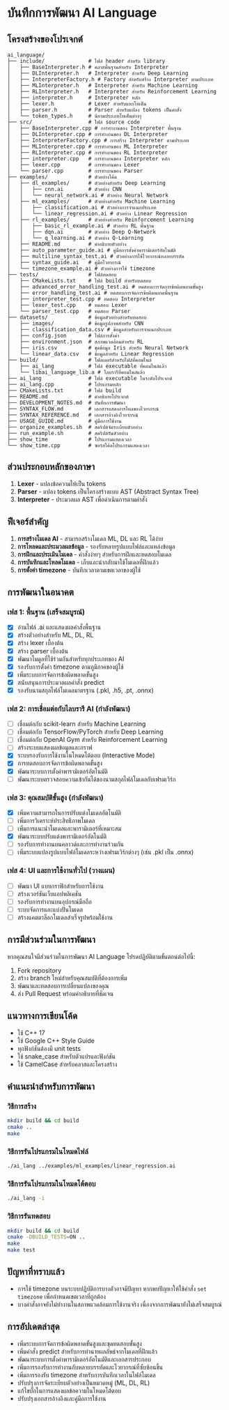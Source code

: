 
# บันทึกการพัฒนา AI Language

## โครงสร้างของโปรเจกต์

```
ai_language/
├── include/              # ไฟล์ header สำหรับ library
│   ├── BaseInterpreter.h # คลาสพื้นฐานสำหรับ Interpreter
│   ├── DLInterpreter.h   # Interpreter สำหรับ Deep Learning
│   ├── InterpreterFactory.h # Factory สำหรับสร้าง Interpreter ตามประเภท
│   ├── MLInterpreter.h   # Interpreter สำหรับ Machine Learning
│   ├── RLInterpreter.h   # Interpreter สำหรับ Reinforcement Learning
│   ├── interpreter.h     # Interpreter หลัก
│   ├── lexer.h           # Lexer สำหรับแยกโทเค็น
│   ├── parser.h          # Parser สำหรับแปลง tokens เป็นคำสั่ง
│   └── token_types.h     # นิยามประเภทโทเค็นต่างๆ
├── src/                  # ไฟล์ source code
│   ├── BaseInterpreter.cpp # การทำงานของ Interpreter พื้นฐาน
│   ├── DLInterpreter.cpp # การทำงานของ DL Interpreter
│   ├── InterpreterFactory.cpp # การสร้าง Interpreter ตามประเภท
│   ├── MLInterpreter.cpp # การทำงานของ ML Interpreter
│   ├── RLInterpreter.cpp # การทำงานของ RL Interpreter
│   ├── interpreter.cpp   # การทำงานของ Interpreter หลัก
│   ├── lexer.cpp         # การทำงานของ Lexer
│   └── parser.cpp        # การทำงานของ Parser
├── examples/             # ตัวอย่างโค้ด
│   ├── dl_examples/      # ตัวอย่างสำหรับ Deep Learning
│   │   ├── cnn.ai        # ตัวอย่าง CNN
│   │   └── neural_network.ai # ตัวอย่าง Neural Network
│   ├── ml_examples/      # ตัวอย่างสำหรับ Machine Learning
│   │   ├── classification.ai # ตัวอย่างการจำแนกประเภท
│   │   └── linear_regression.ai # ตัวอย่าง Linear Regression
│   ├── rl_examples/      # ตัวอย่างสำหรับ Reinforcement Learning
│   │   ├── basic_rl_example.ai # ตัวอย่าง RL พื้นฐาน
│   │   ├── dqn.ai        # ตัวอย่าง Deep Q-Network
│   │   └── q_learning.ai # ตัวอย่าง Q-Learning
│   ├── README.md         # คำอธิบายตัวอย่าง
│   ├── auto_parameter_guide.ai # คู่มือการตั้งค่าพารามิเตอร์อัตโนมัติ
│   ├── multiline_syntax_test.ai # ตัวอย่างการใช้ไวยากรณ์หลายบรรทัด
│   ├── syntax_guide.ai   # คู่มือไวยากรณ์
│   └── timezone_example.ai # ตัวอย่างการใช้ timezone
├── tests/                # ไฟล์ทดสอบ
│   ├── CMakeLists.txt    # ไฟล์ build สำหรับทดสอบ
│   ├── advanced_error_handling_test.ai # ทดสอบการจัดการข้อผิดพลาดขั้นสูง
│   ├── error_handling_test.ai # ทดสอบการจัดการข้อผิดพลาดพื้นฐาน
│   ├── interpreter_test.cpp # ทดสอบ Interpreter
│   ├── lexer_test.cpp    # ทดสอบ Lexer
│   └── parser_test.cpp   # ทดสอบ Parser
├── datasets/             # ข้อมูลตัวอย่างสำหรับทดสอบ
│   ├── images/           # ข้อมูลรูปภาพสำหรับ CNN
│   ├── classification_data.csv # ข้อมูลสำหรับการจำแนกประเภท
│   ├── config.json       # ไฟล์การตั้งค่า
│   ├── environment.json  # สภาพแวดล้อมสำหรับ RL
│   ├── iris.csv          # ชุดข้อมูล Iris สำหรับ Neural Network
│   └── linear_data.csv   # ข้อมูลสำหรับ Linear Regression
├── build/                # โฟลเดอร์สำหรับไฟล์ที่คอมไพล์
│   ├── ai_lang           # ไฟล์ executable ที่คอมไพล์แล้ว
│   └── libai_language_lib.a # ไลบรารีที่คอมไพล์แล้ว
├── ai_lang               # ไฟล์ executable ในระดับโปรเจกต์
├── ai_lang.cpp           # โปรแกรมหลัก
├── CMakeLists.txt        # ไฟล์ build
├── README.md             # คำอธิบายโปรเจกต์
├── DEVELOPMENT_NOTES.md  # บันทึกการพัฒนา
├── SYNTAX_FLOW.md        # เอกสารแสดงการไหลของไวยากรณ์
├── SYNTAX_REFERENCE.md   # เอกสารอ้างอิงไวยากรณ์
├── USAGE_GUIDE.md        # คู่มือการใช้งาน
├── organize_examples.sh  # สคริปต์จัดระเบียบตัวอย่าง
├── run_example.sh        # สคริปต์รันตัวอย่าง
├── show_time             # โปรแกรมแสดงเวลา
└── show_time.cpp         # ซอร์สโค้ดโปรแกรมแสดงเวลา
```

## ส่วนประกอบหลักของภาษา

1. **Lexer** - แปลงข้อความให้เป็น tokens
2. **Parser** - แปลง tokens เป็นโครงสร้างแบบ AST (Abstract Syntax Tree)
3. **Interpreter** - ประมวลผล AST เพื่อดำเนินการตามคำสั่ง

## ฟีเจอร์สำคัญ

1. **การสร้างโมเดล AI** - สามารถสร้างโมเดล ML, DL และ RL ได้ง่าย
2. **การโหลดและประมวลผลข้อมูล** - รองรับหลายรูปแบบไฟล์และแหล่งข้อมูล
3. **การฝึกและประเมินโมเดล** - คำสั่งง่ายๆ สำหรับการฝึกและทดสอบโมเดล
4. **การบันทึกและโหลดโมเดล** - เก็บและนำกลับมาใช้โมเดลที่ฝึกแล้ว
5. **การตั้งค่า timezone** - บันทึกเวลาตามเขตเวลาของผู้ใช้

## การพัฒนาในอนาคต

### เฟส 1: พื้นฐาน (เสร็จสมบูรณ์)
- [x] อ่านไฟล์ .ai และแสดงผลคำสั่งพื้นฐาน
- [x] สร้างตัวอย่างสำหรับ ML, DL, RL
- [x] สร้าง lexer เบื้องต้น
- [x] สร้าง parser เบื้องต้น
- [x] พัฒนาโมดูลที่ใช้ร่วมกันสำหรับทุกประเภทของ AI
- [x] รองรับการตั้งค่า timezone ตามภูมิภาคของผู้ใช้
- [x] เพิ่มระบบการจัดการข้อผิดพลาดขั้นสูง
- [x] สนับสนุนการประมวลผลคำสั่ง predict
- [x] รองรับนามสกุลไฟล์โมเดลมาตรฐาน (.pkl, .h5, .pt, .onnx)

### เฟส 2: การเชื่อมต่อกับไลบรารี AI (กำลังพัฒนา)
- [ ] เชื่อมต่อกับ scikit-learn สำหรับ Machine Learning
- [ ] เชื่อมต่อกับ TensorFlow/PyTorch สำหรับ Deep Learning
- [ ] เชื่อมต่อกับ OpenAI Gym สำหรับ Reinforcement Learning
- [ ] สร้างระบบแสดงผลข้อมูลและกราฟ
- [x] ระบบรองรับการใช้งานในโหมดโต้ตอบ (Interactive Mode)
- [x] การทดสอบการจัดการข้อผิดพลาดขั้นสูง
- [x] พัฒนาระบบการตั้งค่าพารามิเตอร์อัตโนมัติ
- [ ] พัฒนาระบบตรวจสอบความเข้ากันได้ของนามสกุลไฟล์โมเดลกับเฟรมเวิร์ก

### เฟส 3: คุณสมบัติขั้นสูง (กำลังพัฒนา)
- [x] เพิ่มความสามารถในการปรับแต่งโมเดลอัตโนมัติ
- [ ] เพิ่มการวิเคราะห์ประสิทธิภาพโมเดล
- [ ] เพิ่มการแนะนำโมเดลและพารามิเตอร์ที่เหมาะสม
- [x] พัฒนาระบบปรับแต่งพารามิเตอร์อัตโนมัติ
- [ ] รองรับการทำงานบนคลาวด์และการทำงานร่วมกัน
- [ ] เพิ่มระบบแปลงรูปแบบไฟล์โมเดลระหว่างเฟรมเวิร์กต่างๆ (เช่น .pkl เป็น .onnx)

### เฟส 4: UI และการใช้งานทั่วไป (วางแผน)
- [ ] พัฒนา UI แบบกราฟิกสำหรับการใช้งาน
- [ ] สร้างเวอร์ชันเว็บแอปพลิเคชัน
- [ ] รองรับการทำงานบนอุปกรณ์มือถือ
- [ ] ระบบจัดการและแบ่งปันโมเดล
- [ ] สร้างแคตตาล็อกโมเดลสำเร็จรูปพร้อมใช้งาน

## การมีส่วนร่วมในการพัฒนา

หากคุณสนใจมีส่วนร่วมในการพัฒนา AI Language โปรดปฏิบัติตามขั้นตอนต่อไปนี้:

1. Fork repository
2. สร้าง branch ใหม่สำหรับคุณสมบัติที่ต้องการเพิ่ม
3. พัฒนาและทดสอบการเปลี่ยนแปลงของคุณ
4. ส่ง Pull Request พร้อมคำอธิบายที่ชัดเจน

## แนวทางการเขียนโค้ด

- ใช้ C++ 17 
- ใช้ Google C++ Style Guide
- ทุกฟังก์ชันต้องมี unit tests
- ใช้ snake_case สำหรับตัวแปรและฟังก์ชัน
- ใช้ CamelCase สำหรับคลาสและโครงสร้าง

## คำแนะนำสำหรับการพัฒนา

### วิธีการสร้าง
```bash
mkdir build && cd build
cmake ..
make
```

### วิธีการรันโปรแกรมในโหมดไฟล์
```bash
./ai_lang ../examples/ml_examples/linear_regression.ai
```

### วิธีการรันโปรแกรมในโหมดโต้ตอบ
```bash
./ai_lang -i
```

### วิธีการรันทดสอบ
```bash
mkdir build && cd build
cmake -DBUILD_TESTS=ON ..
make
make test
```

## ปัญหาที่ทราบแล้ว

- การใช้ timezone บนระบบปฏิบัติการบางตัวอาจมีปัญหา หากพบปัญหาให้ใช้คำสั่ง `set timezone` เพื่อกำหนดเขตเวลาที่ถูกต้อง
- บางคำสั่งอาจยังไม่ทำงานในสภาพแวดล้อมการใช้งานจริง เนื่องจากการพัฒนายังไม่เสร็จสมบูรณ์

## การอัปเดตล่าสุด

- เพิ่มระบบการจัดการข้อผิดพลาดขั้นสูงและชุดทดสอบขั้นสูง
- เพิ่มคำสั่ง predict สำหรับการทำนายผลลัพธ์จากโมเดลที่ฝึกแล้ว
- พัฒนาระบบการตั้งค่าพารามิเตอร์อัตโนมัติและเอกสารประกอบ
- เพิ่มการรองรับการทำงานกับหลายบรรทัดและไวยากรณ์ที่ซับซ้อนขึ้น
- เพิ่มการรองรับ timezone สำหรับการบันทึกเวลาในไฟล์โมเดล
- ปรับปรุงการจัดระเบียบตัวอย่างเป็นหมวดหมู่ (ML, DL, RL)
- แก้ไขบั๊กในการแสดงผลข้อความในโหมดโต้ตอบ
- ปรับปรุงเอกสารอ้างอิงและคู่มือการใช้งาน
